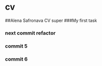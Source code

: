 # cv
##Alena Safronava CV super
###My first task
### next commit refactor
### commit 5
### commit 6

